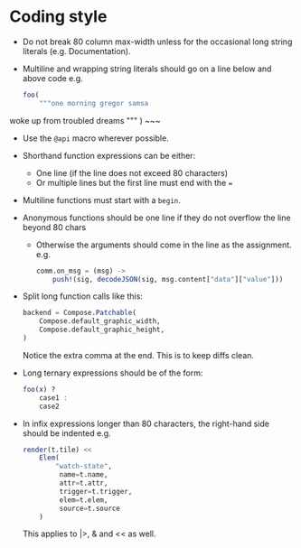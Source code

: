 # Coding style

- Do not break 80 column max-width unless for the occasional long string literals (e.g. Documentation).
- Multiline and wrapping string literals should go on a line below and above code e.g.

    ~~~julia
    foo(
        """one morning gregor samsa
woke up from troubled dreams
"""
    )
    ~~~
    
- Use the `@api` macro wherever possible.
- Shorthand function expressions can be either:
   - One line (if the line does not exceed 80 characters)
   - Or multiple lines but the first line must end with the `=`
- Multiline functions must start with a `begin`.
- Anonymous functions should be one line if they do not overflow the line beyond 80 chars
    - Otherwise the arguments should come in the line as the assignment. e.g.
 
        ~~~julia
        comm.on_msg = (msg) ->
            push!(sig, decodeJSON(sig, msg.content["data"]["value"]))
        ~~~

- Split long function calls like this:

    ~~~julia
    backend = Compose.Patchable(
        Compose.default_graphic_width,
        Compose.default_graphic_height,
    )
    ~~~

  Notice the extra comma at the end. This is to keep diffs clean.
- Long ternary expressions should be of the form:
 
    ~~~julia
    foo(x) ?
        case1 :
        case2
    ~~~

- In infix expressions longer than 80 characters, the right-hand side should be indented
  e.g.

    ~~~julia
    render(t.tile) <<
        Elem(
            "watch-state",
             name=t.name,
             attr=t.attr,
             trigger=t.trigger,
             elem=t.elem,
             source=t.source
        )
    ~~~
    This applies to |>, & and << as well.
